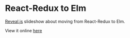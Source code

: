 # React-Redux to Elm

[Reveal.js] slideshow about moving from React-Redux to Elm.

View it online [here](https://cakenggt.github.io/react-redux-to-elm)

[Reveal.js]: https://github.com/hakimel/reveal.js/
